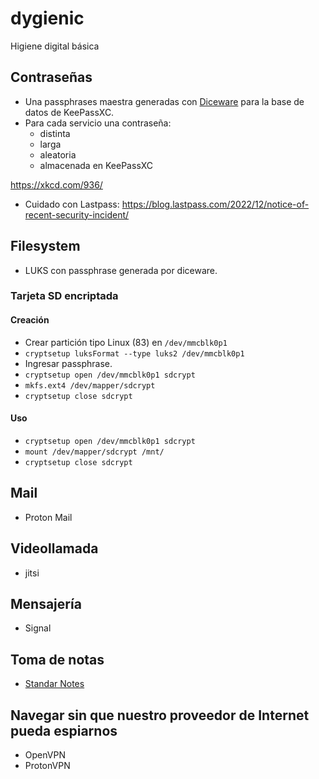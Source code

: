 # dygienic

Higiene digital básica

## Contraseñas

* Una passphrases maestra generadas con [Diceware](https://theworld.com/~reinhold/diceware_espanol/DW-Espanol-1.txt) para la base de datos de KeePassXC.
* Para cada servicio una contraseña:
    * distinta
    * larga
    * aleatoria
    * almacenada en KeePassXC

https://xkcd.com/936/

* Cuidado con Lastpass: https://blog.lastpass.com/2022/12/notice-of-recent-security-incident/

## Filesystem

* LUKS con passphrase generada por diceware.

### Tarjeta SD encriptada

#### Creación
* Crear partición tipo Linux (83) en `/dev/mmcblk0p1`
* `cryptsetup luksFormat --type luks2 /dev/mmcblk0p1`
* Ingresar passphrase.
* `cryptsetup open /dev/mmcblk0p1 sdcrypt`
* `mkfs.ext4 /dev/mapper/sdcrypt`
* `cryptsetup close sdcrypt`

#### Uso
* `cryptsetup open /dev/mmcblk0p1 sdcrypt`
* `mount /dev/mapper/sdcrypt /mnt/`
* `cryptsetup close sdcrypt`

## Mail

* Proton Mail

## Videollamada

* jitsi

## Mensajería

* Signal

## Toma de notas

* [Standar Notes](https://standardnotes.org)

## Navegar sin que nuestro proveedor de Internet pueda espiarnos

* OpenVPN
* ProtonVPN
